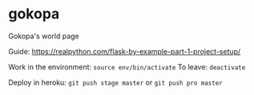 # gokopa
Gokopa's world page

Guide: https://realpython.com/flask-by-example-part-1-project-setup/

Work in the environment: `source env/bin/activate`
To leave: `deactivate`

Deploy in heroku: `git push stage master` or `git push pro master`
